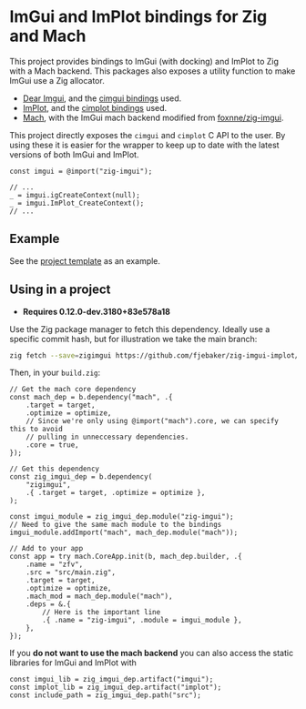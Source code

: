 # ImGui and ImPlot bindings for Zig and Mach

This project provides bindings to ImGui (with docking) and ImPlot to Zig with a Mach backend. This packages also exposes a utility function to make ImGui use a Zig allocator.

- [Dear Imgui](https://github.com/ocornut/imgui), and the [cimgui bindings](https://github.com/cimgui/cimgui) used.
- [ImPlot](https://github.com/epezent/implot), and the [cimplot bindings](https://github.com/cimgui/cimplot) used.
- [Mach](https://machengine.org/), with the ImGui mach backend modified from [foxnne/zig-imgui](https://github.com/foxnne/zig-imgui).

This project directly exposes the `cimgui` and `cimplot` C API to the user. By using these it is easier for the wrapper to keep up to date with the latest versions of both ImGui and ImPlot.

```zig
const imgui = @import("zig-imgui");

// ...
_ = imgui.igCreateContext(null);
_ = imgui.ImPlot_CreateContext();
// ...
```

## Example

See the [project template](https://github.com/fjebaker/zig-imgui-implot-template) as an example.

## Using in a project

- **Requires 0.12.0-dev.3180+83e578a18**

Use the Zig package manager to fetch this dependency. Ideally use a specific commit hash, but for illustration we take the main branch:

```bash
zig fetch --save=zigimgui https://github.com/fjebaker/zig-imgui-implot/archive/main.tar.gz
```

Then, in your `build.zig`:

```zig
// Get the mach core dependency
const mach_dep = b.dependency("mach", .{
    .target = target,
    .optimize = optimize,
    // Since we're only using @import("mach").core, we can specify this to avoid
    // pulling in unneccessary dependencies.
    .core = true,
});

// Get this dependency
const zig_imgui_dep = b.dependency(
    "zigimgui",
    .{ .target = target, .optimize = optimize },
);

const imgui_module = zig_imgui_dep.module("zig-imgui");
// Need to give the same mach module to the bindings
imgui_module.addImport("mach", mach_dep.module("mach"));

// Add to your app
const app = try mach.CoreApp.init(b, mach_dep.builder, .{
    .name = "zfv",
    .src = "src/main.zig",
    .target = target,
    .optimize = optimize,
    .mach_mod = mach_dep.module("mach"),
    .deps = &.{
        // Here is the important line
        .{ .name = "zig-imgui", .module = imgui_module },
    },
});
```

If you **do not want to use the mach backend** you can also access the static libraries for ImGui and ImPlot with
```zig
const imgui_lib = zig_imgui_dep.artifact("imgui");
const implot_lib = zig_imgui_dep.artifact("implot");
const include_path = zig_imgui_dep.path("src");
```
